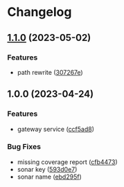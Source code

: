 # Changelog

## [1.1.0](https://github.com/TrackER-Corporation/tracker-gateway-service/compare/v1.0.0...v1.1.0) (2023-05-02)


### Features

* path rewrite ([307267e](https://github.com/TrackER-Corporation/tracker-gateway-service/commit/307267efa27d46ded0f6b1cae5b330d5f105cc30))

## 1.0.0 (2023-04-24)


### Features

* gateway service ([ccf5ad8](https://github.com/TrackER-Corporation/tracker-gateway-service/commit/ccf5ad884a42e0e24cad97baa9a7d3c77dfc5782))


### Bug Fixes

* missing coverage report ([cfb4473](https://github.com/TrackER-Corporation/tracker-gateway-service/commit/cfb447390b1d27621ebf05bad80f12ad2e3944c3))
* sonar key ([593d0e7](https://github.com/TrackER-Corporation/tracker-gateway-service/commit/593d0e7dfdc3997bdbc595b99e07442d0bab74fc))
* sonar name ([ebd295f](https://github.com/TrackER-Corporation/tracker-gateway-service/commit/ebd295f7f91b091840bdbfbb688bfd902a633fb7))

